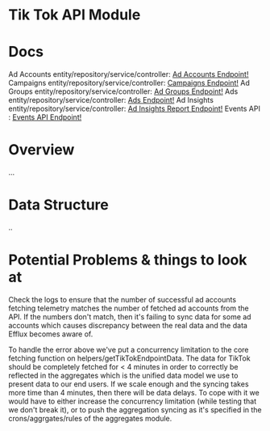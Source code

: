 # Tik Tok API Module

# Docs
Ad Accounts entity/repository/service/controller: [Ad Accounts Endpoint!](https://business-api.tiktok.com/portal/docs?id=1738455259137026)
Campaigns entity/repository/service/controller: [Campaigns Endpoint!](https://business-api.tiktok.com/portal/docs?id=1739315828649986)
Ad Groups entity/repository/service/controller: [Ad Groups Endpoint!](https://business-api.tiktok.com/portal/docs?id=1739314558673922)
Ads entity/repository/service/controller: [Ads Endpoint!](https://business-api.tiktok.com/portal/docs?id=1735735588640770)
Ad Insights entity/repository/service/controller: [Ad Insights Report Endpoint!](https://business-api.tiktok.com/portal/docs?id=1738864915188737)
Events API : [Events API Endpoint!](https://business-api.tiktok.com/portal/docs?id=1739584864945154)

# Overview
...

# Data Structure
..

# Potential Problems & things to look at
Check the logs to ensure that the number of successful ad accounts fetching telemetry matches the number of fetched ad accounts from the API. If the numbers don't match, then it's failing to sync data for some ad accounts which causes discrepancy between the real data and the data Efflux becomes
aware of.

To handle the error above we've put a concurrency limitation to the core fetching function on helpers/getTikTokEndpointData.
The data for TikTok should be completely fetched for < 4 minutes in order to correctly be reflected in the aggregates which is the unified 
data model we use to present data to our end users. If we scale enough and the syncing takes more time than 4 minutes, then there will
be data delays. To cope with it we would have to either increase the concurrency limitation (while testing that we don't break it),
or to push the aggregation syncing as it's specified in the crons/aggrgates/rules of the aggregates module.
